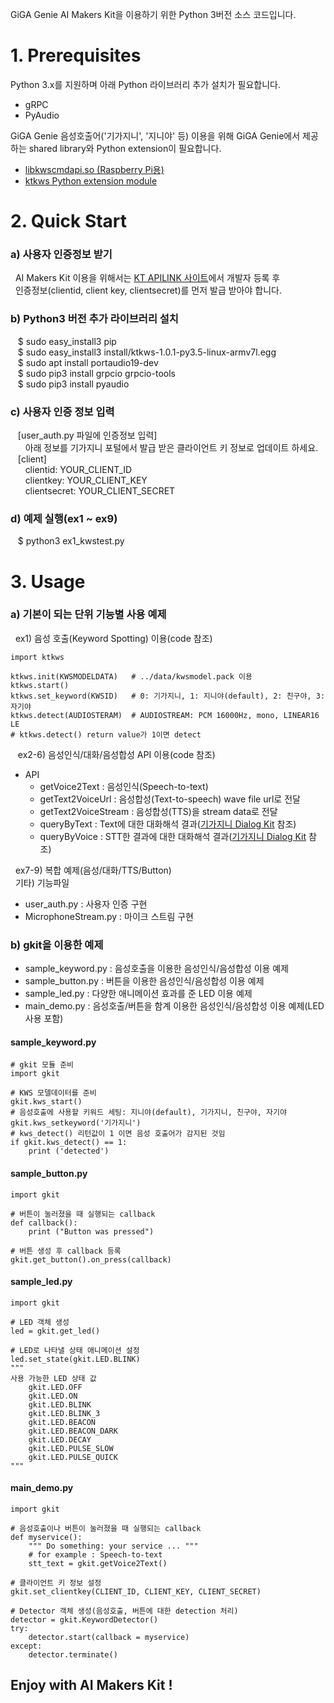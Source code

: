 GiGA Genie AI Makers Kit을 이용하기 위한 Python 3버전 소스 코드입니다.

# 1. Prerequisites
Python 3.x를 지원하며 아래 Python 라이브러리 추가 설치가 필요합니다.

* gRPC
* PyAudio

GiGA Genie 음성호출어('기가지니', '지니야' 등) 이용을 위해 GiGA Genie에서 제공하는
shared library와 Python extension이 필요합니다.

* [libkwscmdapi.so (Raspberry Pi용)](https://github.com/gigagenie/ai-makers-kit/blob/master/lib/libkwscmdapi.so)
* [ktkws Python extension module](https://github.com/gigagenie/ai-makers-kit/tree/master/python/install)

# 2. Quick Start
### a) 사용자 인증정보 받기
&nbsp;&nbsp;AI Makers Kit 이용을 위해서는 [KT APILINK 사이트](https://apilink.kt.co.kr)에서 개발자 등록 후  
&nbsp;&nbsp;인증정보(clientid, client key, clientsecret)를 먼저 발급 받아야 합니다.  
  
### b) Python3 버전 추가 라이브러리 설치  
   &nbsp;&nbsp;&nbsp;$ sudo easy_install3 pip  
   &nbsp;&nbsp;&nbsp;$ sudo easy_install3 install/ktkws-1.0.1-py3.5-linux-armv7l.egg  
   &nbsp;&nbsp;&nbsp;$ sudo apt install portaudio19-dev  
   &nbsp;&nbsp;&nbsp;$ sudo pip3 install grpcio grpcio-tools  
   &nbsp;&nbsp;&nbsp;$ sudo pip3 install pyaudio  
  
### c) 사용자 인증 정보 입력  
&nbsp;&nbsp;&nbsp;[user_auth.py 파일에 인증정보 입력]  
&nbsp;&nbsp;&nbsp;&nbsp;&nbsp;&nbsp;아래 정보를 기가지니 포털에서 발급 받은 클라이언트 키 정보로 업데이트 하세요.  
   &nbsp;&nbsp;&nbsp;[client]  
    &nbsp;&nbsp;&nbsp;&nbsp;&nbsp;&nbsp;clientid: YOUR_CLIENT_ID  
    &nbsp;&nbsp;&nbsp;&nbsp;&nbsp;&nbsp;clientkey: YOUR_CLIENT_KEY  
    &nbsp;&nbsp;&nbsp;&nbsp;&nbsp;&nbsp;clientsecret: YOUR_CLIENT_SECRET  
### d) 예제 실행(ex1 ~ ex9)  
&nbsp;&nbsp;&nbsp;$ python3 ex1_kwstest.py  
  
# 3. Usage

### a) 기본이 되는 단위 기능별 사용 예제  
&nbsp;&nbsp;ex1) 음성 호출(Keyword Spotting) 이용(code 참조)

    import ktkws
    
    ktkws.init(KWSMODELDATA)   # ../data/kwsmodel.pack 이용
    ktkws.start()
    ktkws.set_keyword(KWSID)   # 0: 기가지니, 1: 지니야(default), 2: 친구야, 3: 자기야
    ktkws.detect(AUDIOSTERAM)  # AUDIOSTREAM: PCM 16000Hz, mono, LINEAR16 LE
    # ktkws.detect() return value가 1이면 detect
   
&nbsp;&nbsp; ex2-6) 음성인식/대화/음성합성 API 이용(code 참조)
 * API
    * getVoice2Text         : 음성인식(Speech-to-text)
    * getText2VoiceUrl      : 음성합성(Text-to-speech) wave file url로 전달
    * getText2VoiceStream   : 음성합성(TTS)을 stream data로 전달
    * queryByText           : Text에 대한 대화해석 결과([기가지니 Dialog Kit](https://github.com/gigagenieDmt/DialogKit-deploymentGuide/wiki) 참조)
    * queryByVoice          : STT한 결과에 대한 대화해석 결과([기가지니 Dialog Kit](https://github.com/gigagenieDmt/DialogKit-deploymentGuide/wiki) 참조)  
    
 &nbsp;&nbsp;ex7-9) 복합 예제(음성/대화/TTS/Button)  
 &nbsp;&nbsp;기타) 기능파일  
 * user_auth.py         : 사용자 인증 구현  
 * MicrophoneStream.py  : 마이크 스트림 구현  
 
### b) gkit을 이용한 예제

* sample_keyword.py : 음성호출을 이용한 음성인식/음성합성 이용 예제
* sample_button.py : 버튼을 이용한 음성인식/음성합성 이용 예제
* sample_led.py : 다양한 애니메이션 효과를 준 LED 이용 예제
* main_demo.py : 음성호출/버튼을 함계 이용한 음성인식/음성합성 이용 예제(LED 사용 포함)

#### sample_keyword.py

    # gkit 모듈 준비
    import gkit
    
    # KWS 모델데이터를 준비
    gkit.kws_start()
    # 음성호출에 사용할 키워드 세팅: 지니야(default), 기가지니, 친구야, 자기야
    gkit.kws_setkeyword('기가지니')
    # kws_detect() 리턴값이 1 이면 음성 호출어가 감지된 것임
    if gkit.kws_detect() == 1:
        print ('detected')

#### sample_button.py

    import gkit
    
    # 버튼이 눌러졌을 때 실행되는 callback
    def callback():
        print ("Button was pressed")

    # 버튼 생성 후 callback 등록
    gkit.get_button().on_press(callback)

#### sample_led.py

    import gkit
    
    # LED 객체 생성
    led = gkit.get_led()
    
    # LED로 나타낼 상태 애니메이션 설정
    led.set_state(gkit.LED.BLINK)
    """
    사용 가능한 LED 상태 값
        gkit.LED.OFF
        gkit.LED.ON
        gkit.LED.BLINK
        gkit.LED.BLINK_3
        gkit.LED.BEACON
        gkit.LED.BEACON_DARK
        gkit.LED.DECAY
        gkit.LED.PULSE_SLOW
        gkit.LED.PULSE_QUICK
    """

#### main_demo.py

    import gkit
    
    # 음성호출이나 버튼이 눌러졌을 때 실행되는 callback
    def myservice():
        """ Do something: your service ... """
        # for example : Speech-to-text
        stt_text = gkit.getVoice2Text()
    
    # 클라이언트 키 정보 설정
    gkit.set_clientkey(CLIENT_ID, CLIENT_KEY, CLIENT_SECRET)
    
    # Detector 객체 생성(음성호출, 버튼에 대한 detection 처리)
    detector = gkit.KeywordDetector()
    try:
        detector.start(callback = myservice)
    except:
        detector.terminate()

## Enjoy with AI Makers Kit !
